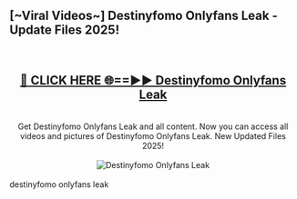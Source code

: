 <h2>[~Viral Videos~] Destinyfomo Onlyfans Leak - Update Files 2025!</h2>
<br>
<div align="center">
<h2><a href="https://betterlinks.top/A2PfLJ" rel="nofollow">🔴 CLICK HERE 🌐==►► Destinyfomo Onlyfans Leak</a></h2>
<br>
Get Destinyfomo Onlyfans Leak and all content. Now you can access all videos and pictures of Destinyfomo Onlyfans Leak. New Updated Files 2025!
<br>
<br>
<a href="https://betterlinks.top/A2PfLJ" rel="nofollow" data-target="animated-image.originalLink"><img src="https://i.ibb.co.com/WyWwxjT/player-gif2.gif" alt="Destinyfomo Onlyfans Leak" style="max-width: 100%; display: inline-block;" data-target="animated-image.originalImage"></a>
</div>
<br>
destinyfomo onlyfans leak